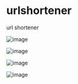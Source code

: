 # urlshortener
url shortener

![image](https://github.com/rsouvik/urlshortener/assets/1316614/6ba4d67b-de7c-44fe-abd4-bd07c98cdad7)


![image](https://github.com/rsouvik/urlshortener/assets/1316614/2ceea865-0e94-4987-a77b-57bd784be1f2)


![image](https://github.com/rsouvik/urlshortener/assets/1316614/86627f9a-2d87-444d-b0f1-93f98eff02e8)


![image](https://github.com/rsouvik/urlshortener/assets/1316614/9ee06704-0ca7-4b47-abc9-e59c4b7458aa)
